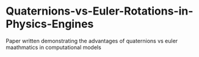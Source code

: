 # Quaternions-vs-Euler-Rotations-in-Physics-Engines
Paper written demonstrating the advantages of quaternions vs euler maathmatics in computational models
